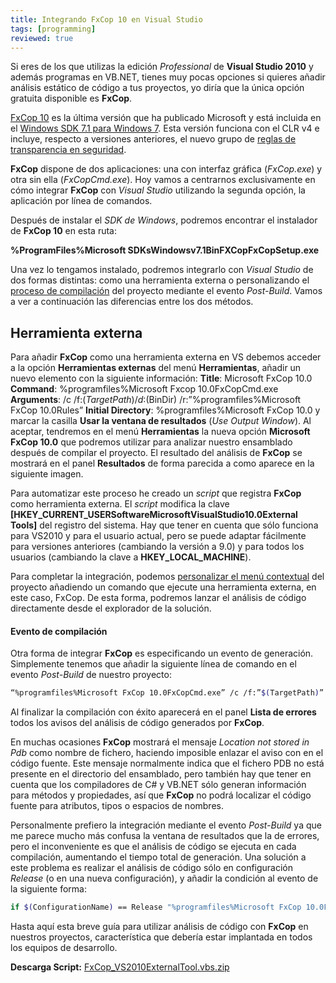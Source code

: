 ```yaml
---
title: Integrando FxCop 10 en Visual Studio
tags: [programming]
reviewed: true
---
```

Si eres de los que utilizas la edición _Professional_ de **Visual Studio 2010** y además programas en VB.NET, tienes muy pocas opciones si quieres añadir análisis estático de código a tus proyectos, yo diría que la única opción gratuita disponible es **FxCop**.

[FxCop 10](http://www.microsoft.com/downloads/details.aspx?FamilyID=917023F6-D5B7-41BB-BBC0-411A7D66CF3C&displaylang=en&displaylang=en) es la última versión que ha publicado Microsoft y está incluida en el [Windows SDK 7.1 para Windows 7](http://www.microsoft.com/downloads/details.aspx?displaylang=en&FamilyID=6b6c21d2-2006-4afa-9702-529fa782d63b). Esta versión funciona con el CLR v4 e incluye, respecto a versiones anteriores, el nuevo grupo de [reglas de transparencia en seguridad](http://msdn.microsoft.com/es-es/library/ee191569.aspx).

**FxCop** dispone de dos aplicaciones: una con interfaz gráfica (_FxCop.exe_) y otra sin ella (_FxCopCmd.exe_). Hoy vamos a centrarnos exclusivamente en cómo integrar **FxCop** con _Visual Studio_ utilizando la segunda opción, la aplicación por línea de comandos.

Después de instalar el _SDK de Windows_, podremos encontrar el instalador de **FxCop 10** en esta ruta:

**%ProgramFiles%Microsoft SDKsWindowsv7.1BinFXCopFxCopSetup.exe**

Una vez lo tengamos instalado, podremos integrarlo con _Visual Studio_ de dos formas distintas: como una herramienta externa o personalizando el [proceso de compilación](http://msdn.microsoft.com/es-es/library/e2s2128d(v=VS.80).aspx) del proyecto mediante el evento _Post-Build_. Vamos a ver a continuación las diferencias entre los dos métodos.

Herramienta externa
---

Para añadir **FxCop** como una herramienta externa en VS debemos acceder a la opción **Herramientas externas** del menú **Herramientas**, añadir un nuevo elemento con la siguiente información: **Title**: Microsoft FxCop 10.0 **Command**: %programfiles%Microsoft Fxcop 10.0FxCopCmd.exe **Arguments**: /c /f:$(TargetPath) /d:$(BinDir) /r:”%programfiles%Microsoft FxCop 10.0Rules” **Initial Directory**: %programfiles%Microsoft FxCop 10.0 y marcar la casilla **Usar la ventana de resultados** (_Use Output Window_). Al aceptar, tendremos en el menú **Herramientas** la nueva opción **Microsoft FxCop 10.0** que podremos utilizar para analizar nuestro ensamblado después de compilar el proyecto. El resultado del análisis de **FxCop** se mostrará en el panel **Resultados** de forma parecida a como aparece en la siguiente imagen.

Para automatizar este proceso he creado un _script_ que registra **FxCop** como herramienta externa. El _script_ modifica la clave **\[HKEY\_CURRENT\_USERSoftwareMicrosoftVisualStudio10.0External Tools\]** del registro del sistema. Hay que tener en cuenta que sólo funciona para VS2010 y para el usuario actual, pero se puede adaptar fácilmente para versiones anteriores (cambiando la versión a 9.0) y para todos los usuarios (cambiando la clave a **HKEY\_LOCAL\_MACHINE**).

Para completar la integración, podemos [personalizar el menú contextual](http://msdn.microsoft.com/es-es/library/ms241445(VS.80).aspx) del proyecto añadiendo un comando que ejecute una herramienta externa, en este caso, FxCop. De esta forma, podremos lanzar el análisis de código directamente desde el explorador de la solución.

#### Evento de compilación

Otra forma de integrar **FxCop** es especificando un evento de generación. Simplemente tenemos que añadir la siguiente línea de comando en el evento _Post-Build_ de nuestro proyecto:

```bash
“%programfiles%Microsoft FxCop 10.0FxCopCmd.exe” /c /f:”$(TargetPath)” /r:”%programfiles%Microsoft FxCop 10.0Rules”
```

Al finalizar la compilación con éxito aparecerá en el panel **Lista de errores** todos los avisos del análisis de código generados por **FxCop**.

En muchas ocasiones **FxCop** mostrará el mensaje _Location not stored in Pdb_ como nombre de fichero, haciendo imposible enlazar el aviso con en el código fuente. Este mensaje normalmente indica que el fichero PDB no está presente en el directorio del ensamblado, pero también hay que tener en cuenta que los compiladores de C# y VB.NET sólo generan información para métodos y propiedades, así que **FxCop** no podrá localizar el código fuente para atributos, tipos o espacios de nombres.

Personalmente prefiero la integración mediante el evento _Post-Build_ ya que me parece mucho más confusa la ventana de resultados que la de errores, pero el inconveniente es que el análisis de código se ejecuta en cada compilación, aumentando el tiempo total de generación. Una solución a este problema es realizar el análisis de código sólo en configuración _Release_ (o en una nueva configuración), y añadir la condición al evento de la siguiente forma:

```bash
if $(ConfigurationName) == Release "%programfiles%Microsoft FxCop 10.0FxCopCmd.exe" /c /f:"$(TargetPath)" /r:"%programfiles%Microsoft FxCop 10.0Rules"
```

Hasta aquí esta breve guía para utilizar análisis de código con **FxCop** en nuestros proyectos, característica que debería estar implantada en todos los equipos de desarrollo.

**Descarga Script:**
[FxCop_VS2010ExternalTool.vbs.zip](/files/FxCop_VS2010ExternalTool.vbs.zip)


